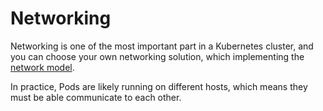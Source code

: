 # Networking

Networking is one of the most important part in a Kubernetes cluster, and you can choose your own networking solution, which implementing the [network model](https://kubernetes.io/docs/admin/networking/).

In practice, Pods are likely running on different hosts, which means they must be able communicate to each other.

